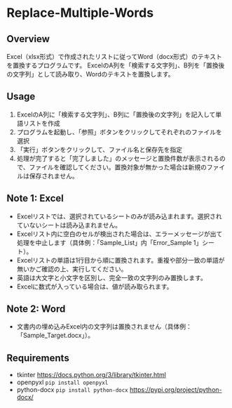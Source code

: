 # Replace-Multiple-Words
## Overview
Excel（xlsx形式）で作成されたリストに従ってWord（docx形式）のテキストを置換するプログラムです。
ExcelのA列を「検索する文字列」、B列を「置換後の文字列」として読み取り、Wordのテキストを置換します。

## Usage
1. ExcelのA列に「検索する文字列」、B列に「置換後の文字列」を記入して単語リストを作成
2. プログラムを起動し、「参照」ボタンをクリックしてそれぞれのファイルを選択
3. 「実行」ボタンをクリックして、ファイル名と保存先を指定
4. 処理が完了すると「完了しました」のメッセージと置換件数が表示されるので、ファイルを確認してください。置換対象が無かった場合は新規のファイルは保存されません。

## Note 1: Excel
* Excelリストでは、選択されているシートのみが読み込まれます。選択されていないシートは読み込まれません。
* Excelリスト内に空白のセルが検出された場合は、エラーメッセージが出て処理を中止します（具体例：「Sample_List」内「Error_Sample 1」シート）。
* Excelリストの単語は1行目から順に置換されます。重複や部分一致の単語が無いかご確認の上、実行してください。
* 英語は大文字と小文字を区別し、完全一致の文字列のみ置換します。
* Excelに数式が入っている場合は、値が読み取られます。

## Note 2: Word
* 文書内の埋め込みExcel内の文字列は置換されません（具体例：「Sample_Target.docx」）。

## Requirements
* tkinter
https://docs.python.org/3/library/tkinter.html
* openpyxl
`pip install openpyxl`
* python-docx
`pip install python-docx`
https://pypi.org/project/python-docx/

